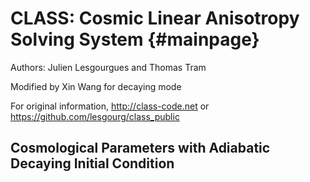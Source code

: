 CLASS: Cosmic Linear Anisotropy Solving System  {#mainpage}
==============================================

Authors: Julien Lesgourgues and Thomas Tram

Modified by Xin Wang for decaying mode


For original information, http://class-code.net or https://github.com/lesgourg/class_public


Cosmological Parameters with Adiabatic Decaying Initial Condition
-----------------------------------------------------------------

